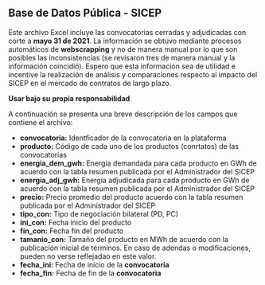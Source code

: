 ## Base de Datos Pública - SICEP
Este archivo Excel incluye las convocatorias cerradas y adjudicadas con corte a **mayo 31 de 2021**. La información se obtuvo mediante procesos automáticos de **webscrapping** y no de manera manual por lo que son posibles las inconsistencias (se revisaron tres de manera manual y la información coincidió). Espero que esta información sea de utilidad e incentive la realización de análisis y comparaciones respecto al impacto del SICEP en el mercado de contratos de largo plazo.

**Usar bajo su propia responsabilidad**

A continuación se presenta una breve descripción de los campos que contiene el archivo:
- **convocatoria:** Identficador de la convocatoria en la plataforma
- **producto:** Código de cada uno de los productos (conrtatos) de las convocatorias
- **energia_dem_gwh:** Energía demandada para cada producto en GWh de acuerdo con la tabla resumen publicada por el Administrador del SICEP
- **energia_adj_gwh:** Energía adjudicada para cada producto en GWh de acuerdo con la tabla resumen publicada por el Administrador del SICEP
- **precio:** Precio promedio del producto acuerdo con la tabla resumen publicada por el Administrador del SICEP
- **tipo_con:** Tipo de negociación bilateral (PD, PC)
- **ini_con:** Fecha inicio del producto
- **fin_con:** Fecha fin del producto
- **tamanio_con:** Tamaño del producto en MWh de acuerdo con la publicación inicial de términos. En caso de adendas o modificaciones, pueden no verse reflejadao en este valor.
- **fecha_ini:** Fecha de inicio de la **convocatoria**
- **fecha_fin:** Fecha de fin de la **convocatoria**
